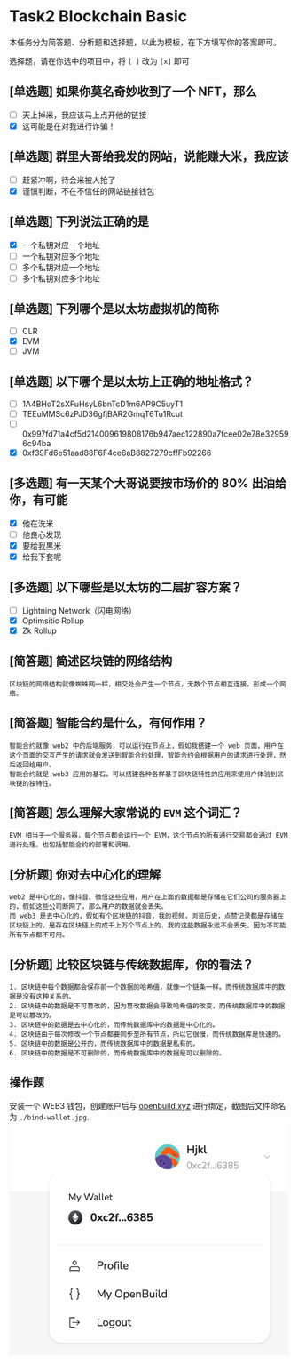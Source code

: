 # Task2 Blockchain Basic

本任务分为简答题、分析题和选择题，以此为模板，在下方填写你的答案即可。

选择题，请在你选中的项目中，将 `[ ]` 改为 `[x]` 即可

## [单选题] 如果你莫名奇妙收到了一个 NFT，那么

- [ ] 天上掉米，我应该马上点开他的链接
- [X] 这可能是在对我进行诈骗！

## [单选题] 群里大哥给我发的网站，说能赚大米，我应该

- [ ] 赶紧冲啊，待会米被人抢了
- [X] 谨慎判断，不在不信任的网站链接钱包

## [单选题] 下列说法正确的是

- [X] 一个私钥对应一个地址
- [ ] 一个私钥对应多个地址
- [ ] 多个私钥对应一个地址
- [ ] 多个私钥对应多个地址

## [单选题] 下列哪个是以太坊虚拟机的简称

- [ ] CLR
- [X] EVM
- [ ] JVM

## [单选题] 以下哪个是以太坊上正确的地址格式？

- [ ] 1A4BHoT2sXFuHsyL6bnTcD1m6AP9C5uyT1
- [ ] TEEuMMSc6zPJD36gfjBAR2GmqT6Tu1Rcut
- [ ] 0x997fd71a4cf5d214009619808176b947aec122890a7fcee02e78e329596c94ba
- [X] 0xf39Fd6e51aad88F6F4ce6aB8827279cffFb92266

## [多选题] 有一天某个大哥说要按市场价的 80% 出油给你，有可能

- [X] 他在洗米
- [ ] 他良心发现
- [X] 要给我黒米
- [X] 给我下套呢

## [多选题] 以下哪些是以太坊的二层扩容方案？

- [ ] Lightning Network（闪电网络）
- [X] Optimsitic Rollup
- [X] Zk Rollup

## [简答题] 简述区块链的网络结构

```
区块链的网络结构就像蜘蛛网一样，相交处会产生一个节点，无数个节点相互连接，形成一个网络。
```

## [简答题] 智能合约是什么，有何作用？

```
智能合约就像 web2 中的后端服务，可以运行在节点上，假如我搭建一个 web 页面，用户在这个页面的交互产生的请求就会发送到智能合约处理，智能合约会根据用户的请求进行处理，然后返回给用户。
智能合约就是 web3 应用的基石，可以搭建各种各样基于区块链特性的应用来使用户体验到区块链的独特性。
```

## [简答题] 怎么理解大家常说的 `EVM` 这个词汇？

```
EVM 相当于一个服务器，每个节点都会运行一个 EVM，这个节点的所有通行交易都会通过 EVM 进行处理。也包括智能合约的部署和调用。
```

## [分析题] 你对去中心化的理解

```
web2 是中心化的，像抖音、微信这些应用，用户在上面的数据都是存储在它们公司的服务器上的，假如这些公司断网了，那么用户的数据就会丢失。
而 web3 是去中心化的，假如有个区块链的抖音，我的视频，浏览历史，点赞记录都是存储在区块链上的，是存在区块链上的成千上万个节点上的，我的这些数据永远不会丢失，因为不可能所有节点都不可用。
```

## [分析题] 比较区块链与传统数据库，你的看法？

```
1. 区块链中每个数据都会保存前一个数据的哈希值，就像一个链条一样。而传统数据库中的数据是没有这种关系的。
2. 区块链中的数据是不可篡改的，因为篡改数据会导致哈希值的改变，而传统数据库中的数据是可以篡改的。
3. 区块链中的数据是去中心化的，而传统数据库中的数据是中心化的。
4. 区块链由于每次修改一个节点都要同步至所有节点，所以它很慢，而传统数据库是快速的。
5. 区块链中的数据是公开的，而传统数据库中的数据是私有的。
6. 区块链中的数据是不可删除的，而传统数据库中的数据是可以删除的。
```

## 操作题

安装一个 WEB3 钱包，创建账户后与 [openbuild.xyz](https://openbuild.xyz/profile) 进行绑定，截图后文件命名为 `./bind-wallet.jpg`.
![bind-wallet](./bind-wallet.png)
